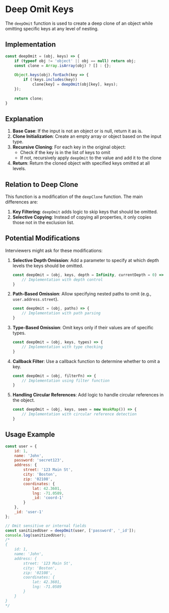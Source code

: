# Deep Omit Keys

The `deepOmit` function is used to create a deep clone of an object while omitting specific keys at any level of nesting.

## Implementation

```javascript
const deepOmit = (obj, keys) => {
    if (typeof obj != 'object' || obj == null) return obj;
    const clone = Array.isArray(obj) ? [] : {};
    
    Object.keys(obj).forEach(key => {
        if (!keys.includes(key))
            clone[key] = deepOmit(obj[key], keys);
    });
    
    return clone;
}
```

## Explanation

1. **Base Case**: If the input is not an object or is null, return it as is.
2. **Clone Initialization**: Create an empty array or object based on the input type.
3. **Recursive Cloning**: For each key in the original object:
   - Check if the key is in the list of keys to omit
   - If not, recursively apply `deepOmit` to the value and add it to the clone
4. **Return**: Return the cloned object with specified keys omitted at all levels.

## Relation to Deep Clone

This function is a modification of the `deepClone` function. The main differences are:

1. **Key Filtering**: `deepOmit` adds logic to skip keys that should be omitted.
2. **Selective Copying**: Instead of copying all properties, it only copies those not in the exclusion list.

## Potential Modifications

Interviewers might ask for these modifications:

1. **Selective Depth Omission**: Add a parameter to specify at which depth levels the keys should be omitted.
   ```javascript
   const deepOmit = (obj, keys, depth = Infinity, currentDepth = 0) => {
       // Implementation with depth control
   }
   ```

2. **Path-Based Omission**: Allow specifying nested paths to omit (e.g., `user.address.street`).
   ```javascript
   const deepOmit = (obj, paths) => {
       // Implementation with path parsing
   }
   ```

3. **Type-Based Omission**: Omit keys only if their values are of specific types.
   ```javascript
   const deepOmit = (obj, keys, types) => {
       // Implementation with type checking
   }
   ```

4. **Callback Filter**: Use a callback function to determine whether to omit a key.
   ```javascript
   const deepOmit = (obj, filterFn) => {
       // Implementation using filter function
   }
   ```

5. **Handling Circular References**: Add logic to handle circular references in the object.
   ```javascript
   const deepOmit = (obj, keys, seen = new WeakMap()) => {
       // Implementation with circular reference detection
   }
   ```

## Usage Example

```javascript
const user = {
    id: 1,
    name: 'John',
    password: 'secret123',
    address: {
        street: '123 Main St',
        city: 'Boston',
        zip: '02108',
        coordinates: {
            lat: 42.3601,
            lng: -71.0589,
            _id: 'coord-1'
        }
    },
    _id: 'user-1'
};

// Omit sensitive or internal fields
const sanitizedUser = deepOmit(user, ['password', '_id']);
console.log(sanitizedUser);
/*
{
    id: 1,
    name: 'John',
    address: {
        street: '123 Main St',
        city: 'Boston',
        zip: '02108',
        coordinates: {
            lat: 42.3601,
            lng: -71.0589
        }
    }
}
*/
